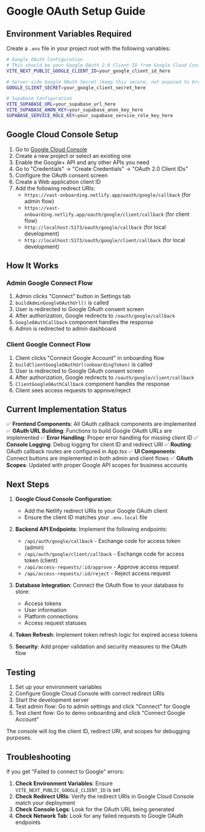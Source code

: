 # Google OAuth Setup Guide

## Environment Variables Required

Create a `.env` file in your project root with the following variables:

```bash
# Google OAuth Configuration
# This should be your Google OAuth 2.0 Client ID from Google Cloud Console
VITE_NEXT_PUBLIC_GOOGLE_CLIENT_ID=your_google_client_id_here

# Server-side Google OAuth Secret (keep this secure, not exposed to browser)
GOOGLE_CLIENT_SECRET=your_google_client_secret_here

# Supabase Configuration
VITE_SUPABASE_URL=your_supabase_url_here
VITE_SUPABASE_ANON_KEY=your_supabase_anon_key_here
SUPABASE_SERVICE_ROLE_KEY=your_supabase_service_role_key_here
```

## Google Cloud Console Setup

1. Go to [Google Cloud Console](https://console.cloud.google.com/)
2. Create a new project or select an existing one
3. Enable the Google+ API and any other APIs you need
4. Go to "Credentials" → "Create Credentials" → "OAuth 2.0 Client IDs"
5. Configure the OAuth consent screen
6. Create a Web application client ID
7. Add the following redirect URIs:
   - `https://vast-onboarding.netlify.app/oauth/google/callback` (for admin flow)
   - `https://vast-onboarding.netlify.app/oauth/google/client/callback` (for client flow)
   - `http://localhost:5173/oauth/google/callback` (for local development)
   - `http://localhost:5173/oauth/google/client/callback` (for local development)

## How It Works

### Admin Google Connect Flow
1. Admin clicks "Connect" button in Settings tab
2. `buildAdminGoogleOAuthUrl()` is called
3. User is redirected to Google OAuth consent screen
4. After authorization, Google redirects to `/oauth/google/callback`
5. `GoogleOAuthCallback` component handles the response
6. Admin is redirected to admin dashboard

### Client Google Connect Flow
1. Client clicks "Connect Google Account" in onboarding flow
2. `buildClientGoogleOAuthUrl(onboardingToken)` is called
3. User is redirected to Google OAuth consent screen
4. After authorization, Google redirects to `/oauth/google/client/callback`
5. `ClientGoogleOAuthCallback` component handles the response
6. Client sees access requests to approve/reject

## Current Implementation Status

✅ **Frontend Components**: All OAuth callback components are implemented
✅ **OAuth URL Building**: Functions to build Google OAuth URLs are implemented
✅ **Error Handling**: Proper error handling for missing client ID
✅ **Console Logging**: Debug logging for client ID and redirect URI
✅ **Routing**: OAuth callback routes are configured in App.tsx
✅ **UI Components**: Connect buttons are implemented in both admin and client flows
✅ **OAuth Scopes**: Updated with proper Google API scopes for business accounts

## Next Steps

1. **Google Cloud Console Configuration**: 
   - Add the Netlify redirect URIs to your Google OAuth client
   - Ensure the client ID matches your `.env.local` file

2. **Backend API Endpoints**: Implement the following endpoints:
   - `/api/auth/google/callback` - Exchange code for access token (admin)
   - `/api/auth/google/client/callback` - Exchange code for access token (client)
   - `/api/access-requests/:id/approve` - Approve access request
   - `/api/access-requests/:id/reject` - Reject access request

3. **Database Integration**: Connect the OAuth flow to your database to store:
   - Access tokens
   - User information
   - Platform connections
   - Access request statuses

4. **Token Refresh**: Implement token refresh logic for expired access tokens

5. **Security**: Add proper validation and security measures to the OAuth flow

## Testing

1. Set up your environment variables
2. Configure Google Cloud Console with correct redirect URIs
3. Start the development server
4. Test admin flow: Go to admin settings and click "Connect" for Google
5. Test client flow: Go to demo onboarding and click "Connect Google Account"

The console will log the client ID, redirect URI, and scopes for debugging purposes.

## Troubleshooting

If you get "Failed to connect to Google" errors:

1. **Check Environment Variables**: Ensure `VITE_NEXT_PUBLIC_GOOGLE_CLIENT_ID` is set
2. **Check Redirect URIs**: Verify the redirect URIs in Google Cloud Console match your deployment
3. **Check Console Logs**: Look for the OAuth URL being generated
4. **Check Network Tab**: Look for any failed requests to Google OAuth endpoints
